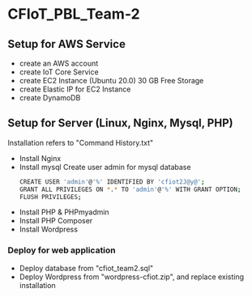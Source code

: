 # CFIoT_PBL_Team-2

## Setup for AWS Service
- create an AWS account
- create IoT Core Service
- create EC2 Instance (Ubuntu 20.0) 30 GB Free Storage
- create Elastic IP for EC2 Instance
- create DynamoDB

## Setup for Server (Linux, Nginx, Mysql, PHP)
Installation refers to "Command History.txt"
- Install Nginx
- Install mysql
  Create user admin for mysql database
  ```bash
  CREATE USER 'admin'@'%' IDENTIFIED BY 'cfiot2J@y@';
  GRANT ALL PRIVILEGES ON *.* TO 'admin'@'%' WITH GRANT OPTION;
  FLUSH PRIVILEGES;
- Install PHP & PHPmyadmin
- Install PHP Composer
- Install Wordpress

### Deploy for web application
- Deploy database from "cfiot_team2.sql"
- Deploy Wordpress from "wordpress-cfiot.zip", and replace existing installation
